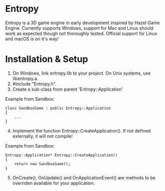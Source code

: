 # Entropy

Entropy is a 3D game engine in early development inspired by Hazel Game Engine.
Currently supports Windows, support for Mac and Linux should work as expected though not thoroughly tested.
Official support for Linux and macOS is on it's way!

# Installation & Setup

1. On Windows, link entropy.lib to your project. On Unix systems, use libentropy.a.
2. #include "Entropy.h".
3. Create a sub-class from parent 'Entropy::Application'

Example from Sandbox:
```
class SandboxGame : public Entropy::Application
{
	...
}
```
4. Implement the function Entropy::CreateApplication().
	If not defined externally, it will not compile!
	
Example from Sandbox:
```
Entropy::Application* Entropy::CreateApplication()
{
	return new SandboxGame();
}
```
5. OnCreate(), OnUpdate() and OnApplicationEvent() are methods to be overriden available for your application.
